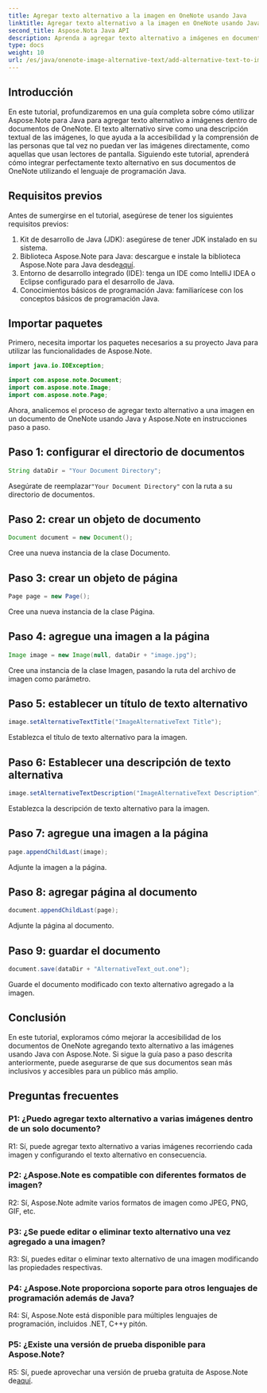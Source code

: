 ```yaml
---
title: Agregar texto alternativo a la imagen en OneNote usando Java
linktitle: Agregar texto alternativo a la imagen en OneNote usando Java
second_title: Aspose.Nota Java API
description: Aprenda a agregar texto alternativo a imágenes en documentos de OneNote usando Java con Aspose.Note, mejorando la accesibilidad y la inclusión.
type: docs
weight: 10
url: /es/java/onenote-image-alternative-text/add-alternative-text-to-image/
---
```

## Introducción

En este tutorial, profundizaremos en una guía completa sobre cómo utilizar Aspose.Note para Java para agregar texto alternativo a imágenes dentro de documentos de OneNote. El texto alternativo sirve como una descripción textual de las imágenes, lo que ayuda a la accesibilidad y la comprensión de las personas que tal vez no puedan ver las imágenes directamente, como aquellas que usan lectores de pantalla. Siguiendo este tutorial, aprenderá cómo integrar perfectamente texto alternativo en sus documentos de OneNote utilizando el lenguaje de programación Java.

## Requisitos previos

Antes de sumergirse en el tutorial, asegúrese de tener los siguientes requisitos previos:

1. Kit de desarrollo de Java (JDK): asegúrese de tener JDK instalado en su sistema.
2.  Biblioteca Aspose.Note para Java: descargue e instale la biblioteca Aspose.Note para Java desde[aquí](https://releases.aspose.com/note/java/).
3. Entorno de desarrollo integrado (IDE): tenga un IDE como IntelliJ IDEA o Eclipse configurado para el desarrollo de Java.
4. Conocimientos básicos de programación Java: familiarícese con los conceptos básicos de programación Java.

## Importar paquetes

Primero, necesita importar los paquetes necesarios a su proyecto Java para utilizar las funcionalidades de Aspose.Note.

```java
import java.io.IOException;

import com.aspose.note.Document;
import com.aspose.note.Image;
import com.aspose.note.Page;
```

Ahora, analicemos el proceso de agregar texto alternativo a una imagen en un documento de OneNote usando Java y Aspose.Note en instrucciones paso a paso.

## Paso 1: configurar el directorio de documentos

```java
String dataDir = "Your Document Directory";
```

 Asegúrate de reemplazar`"Your Document Directory"` con la ruta a su directorio de documentos.

## Paso 2: crear un objeto de documento

```java
Document document = new Document();
```

Cree una nueva instancia de la clase Documento.

## Paso 3: crear un objeto de página

```java
Page page = new Page();
```

Cree una nueva instancia de la clase Página.

## Paso 4: agregue una imagen a la página

```java
Image image = new Image(null, dataDir + "image.jpg");
```

Cree una instancia de la clase Imagen, pasando la ruta del archivo de imagen como parámetro.

## Paso 5: establecer un título de texto alternativo

```java
image.setAlternativeTextTitle("ImageAlternativeText Title");
```

Establezca el título de texto alternativo para la imagen.

## Paso 6: Establecer una descripción de texto alternativa

```java
image.setAlternativeTextDescription("ImageAlternativeText Description");
```

Establezca la descripción de texto alternativo para la imagen.

## Paso 7: agregue una imagen a la página

```java
page.appendChildLast(image);
```

Adjunte la imagen a la página.

## Paso 8: agregar página al documento

```java
document.appendChildLast(page);
```

Adjunte la página al documento.

## Paso 9: guardar el documento

```java
document.save(dataDir + "AlternativeText_out.one");
```

Guarde el documento modificado con texto alternativo agregado a la imagen.

## Conclusión

En este tutorial, exploramos cómo mejorar la accesibilidad de los documentos de OneNote agregando texto alternativo a las imágenes usando Java con Aspose.Note. Si sigue la guía paso a paso descrita anteriormente, puede asegurarse de que sus documentos sean más inclusivos y accesibles para un público más amplio.

## Preguntas frecuentes

### P1: ¿Puedo agregar texto alternativo a varias imágenes dentro de un solo documento?

R1: Sí, puede agregar texto alternativo a varias imágenes recorriendo cada imagen y configurando el texto alternativo en consecuencia.

### P2: ¿Aspose.Note es compatible con diferentes formatos de imagen?

R2: Sí, Aspose.Note admite varios formatos de imagen como JPEG, PNG, GIF, etc.

### P3: ¿Se puede editar o eliminar texto alternativo una vez agregado a una imagen?

R3: Sí, puedes editar o eliminar texto alternativo de una imagen modificando las propiedades respectivas.

### P4: ¿Aspose.Note proporciona soporte para otros lenguajes de programación además de Java?

R4: Sí, Aspose.Note está disponible para múltiples lenguajes de programación, incluidos .NET, C++y pitón.

### P5: ¿Existe una versión de prueba disponible para Aspose.Note?

 R5: Sí, puede aprovechar una versión de prueba gratuita de Aspose.Note de[aquí](https://releases.aspose.com/).